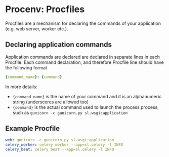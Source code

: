 # Procenv: Procfiles

Procfiles are a mechanism for declaring the commands of your application (e.g. web server, worker etc.).

## Declaring application commands

Application commands are declared are declared in separate lines in each Procfile. Each command declaration, and therefore Procfile line should have the following format

```yaml
{command_name}: {command}
```

In more details:

- `{command_name}` is the name of your command and it is an alphanumeric string (underscores are allowed too)
- `{command}` is the actual command used to launch the process process, such as `gunicorn -c gunicorn.py sl.wsgi:application`

## Example Procfile

```yaml
web: gunicorn -c gunicorn.py sl.wsgi:application
celery_worker: celery worker --app=sl.celery -l INFO
celery_beat: celery beat --app=sl.celery -l INFO
```
